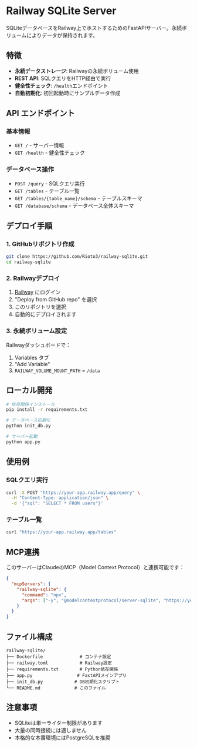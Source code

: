 # Railway SQLite Server

SQLiteデータベースをRailway上でホストするためのFastAPIサーバー。永続ボリュームによりデータが保持されます。

## 特徴

- **永続データストレージ**: Railwayの永続ボリューム使用
- **REST API**: SQLクエリをHTTP経由で実行
- **健全性チェック**: `/health`エンドポイント
- **自動初期化**: 初回起動時にサンプルデータ作成

## API エンドポイント

### 基本情報
- `GET /` - サーバー情報
- `GET /health` - 健全性チェック

### データベース操作
- `POST /query` - SQLクエリ実行
- `GET /tables` - テーブル一覧
- `GET /tables/{table_name}/schema` - テーブルスキーマ
- `GET /database/schema` - データベース全体スキーマ

## デプロイ手順

### 1. GitHubリポジトリ作成
```bash
git clone https://github.com/Rioto3/railway-sqlite.git
cd railway-sqlite
```

### 2. Railwayデプロイ
1. [Railway](https://railway.app) にログイン
2. "Deploy from GitHub repo" を選択
3. このリポジトリを選択
4. 自動的にデプロイされます

### 3. 永続ボリューム設定
Railwayダッシュボードで：
1. Variables タブ
2. "Add Variable" 
3. `RAILWAY_VOLUME_MOUNT_PATH` = `/data`

## ローカル開発

```bash
# 依存関係インストール
pip install -r requirements.txt

# データベース初期化
python init_db.py

# サーバー起動
python app.py
```

## 使用例

### SQLクエリ実行
```bash
curl -X POST "https://your-app.railway.app/query" \
  -H "Content-Type: application/json" \
  -d '{"sql": "SELECT * FROM users"}'
```

### テーブル一覧
```bash
curl "https://your-app.railway.app/tables"
```

## MCP連携

このサーバーはClaudeのMCP（Model Context Protocol）と連携可能です：

```json
{
  "mcpServers": {
    "railway-sqlite": {
      "command": "npx",
      "args": ["-y", "@modelcontextprotocol/server-sqlite", "https://your-app.railway.app"]
    }
  }
}
```

## ファイル構成

```
railway-sqlite/
├── Dockerfile              # コンテナ設定
├── railway.toml            # Railway設定
├── requirements.txt        # Python依存関係
├── app.py                 # FastAPIメインアプリ
├── init_db.py            # DB初期化スクリプト
└── README.md             # このファイル
```

## 注意事項

- SQLiteは単一ライター制限があります
- 大量の同時接続には適しません
- 本格的な本番環境にはPostgreSQLを推奨
